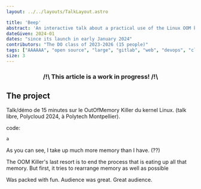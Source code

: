 ```yaml
---
layout: ../../layouts/TalkLayout.astro

title: 'Beep'
abstract: 'An interactive talk about a practical use of the Linux OOM killer.'
dateGiven: 2024-01
dates: "since its launch in early January 2024"
contributors: "The DO class of 2023-2026 (15 people)"
tags: ["AAAAAA", "open source", "large", "gitlab", "web", "devops", "cloud", "webrtc", "management"]
size: 3
---
```


### <center>/!\ This article is a work in progress! /!\

## The project

Talk/démo de 15 minutes sur le OutOfMemory Killer du kernel Linux. (talk libre, Polycloud 2024, à Polytech Montpellier).

code:

```c
a
```
As you can see, I take up much more memory than I have. (??)

The OOM Killer's last resort is to end the process that is eating up all that memory.
But first, it tries to rearrange memory as well as possible

Was packed with fun.
Audience was great.
Great audience.
